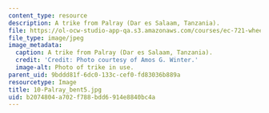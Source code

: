 ```yaml
---
content_type: resource
description: A trike from Palray (Dar es Salaam, Tanzania).
file: https://ol-ocw-studio-app-qa.s3.amazonaws.com/courses/ec-721-wheelchair-design-in-developing-countries-spring-2009/b2074804a702f788bdd6914e8840bc4a_10-Palray_bent5.jpg
file_type: image/jpeg
image_metadata:
  caption: A trike from Palray (Dar es Salaam, Tanzania).
  credit: 'Credit: Photo courtesy of Amos G. Winter.'
  image-alt: Photo of trike in use.
parent_uid: 9bddd81f-6dc0-133c-cef0-fd83036b889a
resourcetype: Image
title: 10-Palray_bent5.jpg
uid: b2074804-a702-f788-bdd6-914e8840bc4a
---
```

